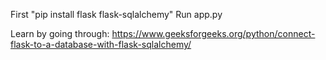 First "pip install flask flask-sqlalchemy"
Run app.py

Learn by going through: https://www.geeksforgeeks.org/python/connect-flask-to-a-database-with-flask-sqlalchemy/
